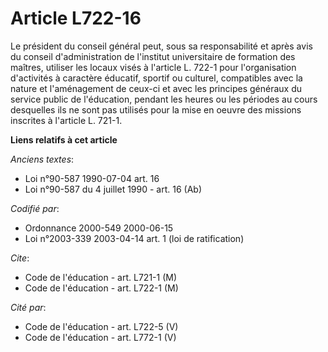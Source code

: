 # Article L722-16

Le président du conseil général peut, sous sa responsabilité et après avis du conseil d'administration de l'institut
universitaire de formation des maîtres, utiliser les locaux visés à l'article L. 722-1 pour l'organisation d'activités à
caractère éducatif, sportif ou culturel, compatibles avec la nature et l'aménagement de ceux-ci et avec les principes
généraux du service public de l'éducation, pendant les heures ou les périodes au cours desquelles ils ne sont pas utilisés
pour la mise en oeuvre des missions inscrites à l'article L. 721-1.

**Liens relatifs à cet article**

_Anciens textes_:

  - Loi n°90-587 1990-07-04 art. 16
  - Loi n°90-587 du 4 juillet 1990 - art. 16 (Ab)

_Codifié par_:

  - Ordonnance 2000-549 2000-06-15
  - Loi n°2003-339 2003-04-14 art. 1 (loi de ratification)

_Cite_:

  - Code de l'éducation - art. L721-1 (M)
  - Code de l'éducation - art. L722-1 (M)

_Cité par_:

  - Code de l'éducation - art. L722-5 (V)
  - Code de l'éducation - art. L772-1 (V)
